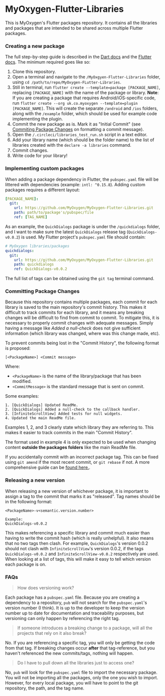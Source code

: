 # MyOxygen-Flutter-Libraries
This is MyOxygen's Flutter packages repository. It contains all the libraries and packages that are intended to be shared across multiple Flutter packages. 

### Creating a new package

The full step-by-step guide is described in the [Dart docs](https://dart.dev/guides/libraries/create-library-packages) and the [Flutter docs](https://flutter.dev/docs/development/packages-and-plugins/developing-packages). The minimum required goes like so:

1. Clone this repository.
2. Open a terminal and navigate to the `/MyOxgyen-Flutter-Libraries` folder, using `cd /path/to/repo/MyOxygen-FLutter-Libraries`.
3. Still in terminal, run `flutter create --template=package [PACKAGE_NAME]`, replacing `[PACKAGE_NAME]` with the name of the package or library. **Note**: If you are creating a package that requires Android/iOS-specific code, run `flutter create --org uk.co.myoxygen --template=plugin [PACKAGE_NAME]`. This will create the separate `/android` and `/ios` folders, along with the `/example` folder, which should be used for example code implementing the plugin.
4. Commit the new package as is. Mark it as "Initial Commit" (see [Commiting Package Changes](https://github.com/MyOxygen/MyOxygen-Flutter-Libraries#commiting-package-changes) on formatting a commit message).
5. Open the `/.circleci/libraries_test_run.sh` script in a text editor.
6. Add your library name (which should be the folder name) to the list of libraries created with the `declare -a libraries` command.
7. Commit changes.
8. Write code for your library!

### Implementing custom packages

When adding a package dependency in Flutter, the `pubspec.yaml` file will be littered with dependencies (example: `intl: ^0.15.8`). Adding custom packages requires a different layout:

```yaml
[PACKAGE_NAME]:
  git:
    url: https://github.com/MyOxygen/MyOxygen-Flutter-Libraries.git
    path: path/to/package's/pubspec/file
    ref: [TAG_NAME]
```

As an example, the `QuickDialogs` package is under the `/quickdialogs` folder, and I want to make sure the latest `QuickDialogs` release tag (`QuickDialogs-v0.0.2`) is used. My Flutter project's `pubspec.yaml` file should contain:

```yaml
# MyOxygen libraries/packages
quickdialogs:
  git:
    url: https://github.com/MyOxygen/MyOxygen-Flutter-Libraries.git
    path: quickdialogs
    ref: QuickDialogs-v0.0.2
```

The full list of tags can be obtained using the `git tag` terminal command.

### Committing Package Changes

Because this repository contains multiple packages, each commit for each library is saved to the main repository's commit history. This makes it difficult to track commits for each library, and it means any breaking changes will be difficult to find from commit to commit. To mitigate this, it is necessary to properly commit changes with adequate messages. Simply having a message like *Added a null-check* does not give sufficient information (which library was changed, where was this change made, etc).

To prevent commits being lost in the "Commit History", the following format is proposed:

```
[<PackageName>] <Commit message>
```
Where:
- `<PackageName>` is the name of the library/package that has been modified.
- `<CommitMessage>` is the standard message that is sent on commit.

Some examples:
```
1. [QuickDialogs] Updated ReadMe.
2. [QuickDialogs] Added a null-check to the callback handler.
3. [InfiniteScrollView] Added tests for null widgets.
4. Updated the main ReadMe file.
```

Examples 1, 2, and 3 clearly state which library they are referring to. This makes it easier to track commits in the main "Commit History".

The format used in example 4 is only expected to be used when changing content **outside the packages folders** like the main ReadMe file.

If you accidentally commit with an incorrect package tag. This can be fixed using `git amend` if the most recent commit, or `git rebase` if not. A more comprehensive guide can be [found here.](https://help.github.com/en/github/committing-changes-to-your-project/changing-a-commit-message).

### Releasing a new version

When releasing a new version of whichever package, it is important to assign a tag to the commit that marks it as "released". Tag names should be in the following format:

```
<PackageName>-v<semantic.version.number>

Example:
QuickDialogs-v0.0.2
```

This makes referencing a specific library and commit much easier than having to write the commit hash (which is really unhelpful). It also means that no two tags then clash. For example, `QuickDialogs`'s version 0.0.2 should not clash with `InfiniteScrollView`'s version 0.0.2, if the tags `QuickDialogs-v0.0.2` and `InfiniteScrollView-v0.0.2` respectively are used. When looking at a list of tags, this will make it easy to tell which version each package is on.

### FAQs

> How does versioning work?

Each package has a `pubspec.yaml` file. Because you are creating a dependency to a repository, `pub` will not search for the `pubspec.yaml`'s version number (I think). It is up to the developer to keep the version number up to date for documentation and traceability purposes, but versioning can only happen by referencing the right tag.

> If someone introduces a breaking change to a package, will all the projects that rely on it also break?

No. If you are referencing a specific tag, you will only be getting the code from that tag. If breaking changes occur **after** that tag-reference, but you haven't referenced the new commits/tags, nothing will happen.

> Do I have to pull down all the libraries just to access one?

No, `pub` will look for the `pubspec.yaml` file to import the necessary package. You will not be importing all the packages, only the one you wish to import. However, for every local package, you will have to point to the git repository, the path, and the tag name.
